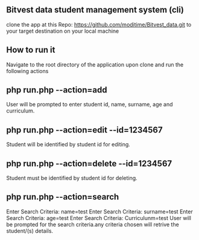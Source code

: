 
## Bitvest data student management system (cli)
 clone the app at this Repo: https://github.com/moditime/Bitvest_data.git
 to your target destination on your local machine
 ## How to run it
 Navigate to the root directory of the application upon clone and run the following actions 
 ## php run.php --action=add
 User will be prompted to enter student id, name, surname, age and curriculum.
 ## php run.php --action=edit --id=1234567
 Student will be identified by student id for editing.
 ## php run.php --action=delete --id=1234567
 Student must be identified by student id for deleting.
 ## php run.php --action=search
 Enter Search Criteria: name=test
 Enter Search Criteria: surname=test
 Enter Search Criteria: age=test
 Enter Search Criteria: Curriculunm=test
  User will be prompted for the search criteria.any criteria chosen will retrive the student/(s) details.
